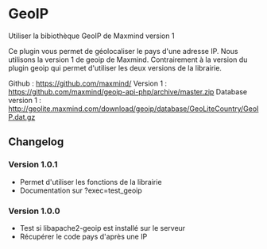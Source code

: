 GeoIP
============

Utiliser la bibiothèque GeoIP de Maxmind version 1

Ce plugin vous permet de géolocaliser le pays d'une adresse IP. Nous utilisons la version 1 de geoip de Maxmind. 
Contrairement à la version du plugin geoip qui permet d'utiliser les deux versions de la librairie. 

Github : https://github.com/maxmind/
Version 1 : https://github.com/maxmind/geoip-api-php/archive/master.zip
Database version 1 : http://geolite.maxmind.com/download/geoip/database/GeoLiteCountry/GeoIP.dat.gz

## Changelog

### Version 1.0.1

- Permet d'utiliser les fonctions de la librairie
- Documentation sur ?exec=test_geoip

### Version 1.0.0

- Test si libapache2-geoip est installé sur le serveur
- Récupérer le code pays d'après une IP
